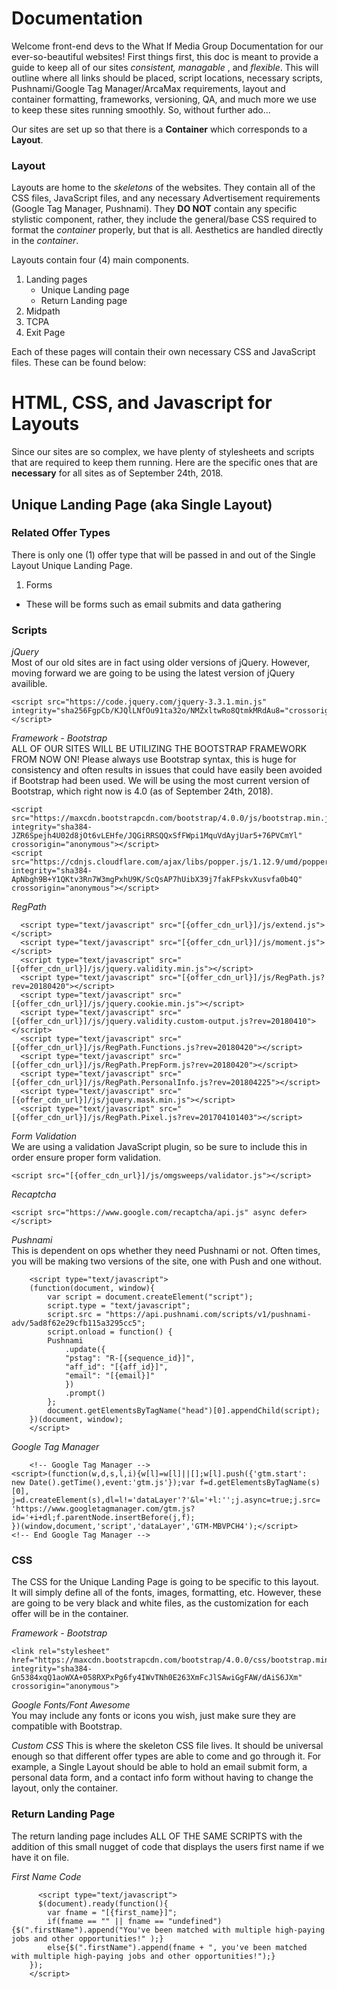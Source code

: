 # Documentation

Welcome front-end devs to the What If Media Group Documentation for our ever-so-beautiful websites! First things first, this doc is meant to provide a guide to keep all of our sites <i>consistent, managable </i>, and <i>flexible</i>. This will outline where all links should be placed, script locations, necessary scripts, Pushnami/Google Tag Manager/ArcaMax requirements, layout and container formatting, frameworks, versioning, QA, and much more we use to keep these sites running smoothly. So, without further ado...  

Our sites are set up so that there is a <b>Container</b> which corresponds to a <b>Layout</b>.

### Layout 
Layouts are home to the *skeletons* of the websites. They contain all of the CSS files, JavaScript files, and any necessary Advertisement requirements (Google Tag Manager, Pushnami). They **DO NOT** contain any specific stylistic component, rather, they include the general/base CSS required to format the *container* properly, but that is all. Aesthetics are handled directly in the *container*. 

Layouts contain four (4) main components.
1. Landing pages
	* Unique Landing page
	* Return Landing page
2. Midpath
3. TCPA
4. Exit Page

Each of these pages will contain their own necessary CSS and JavaScript files. These can be found below:


# HTML, CSS, and Javascript for Layouts

Since our sites are so complex, we have plenty of stylesheets and scripts that are required to keep them running. Here are the specific ones that are <b>necessary</b> for all sites as of September 24th, 2018. 

## Unique Landing Page (aka Single Layout)
### Related Offer Types
There is only one (1) offer type that will be passed in and out of the Single Layout Unique Landing Page. 
1. Forms
* These will be forms such as email submits and data gathering

### Scripts
*jQuery*
<br/>
Most of our old sites are in fact using older versions of jQuery. However, moving forward we are going to be using the latest version of jQuery availible. 

	<script src="https://code.jquery.com/jquery-3.3.1.min.js" integrity="sha256FgpCb/KJQlLNfOu91ta32o/NMZxltwRo8QtmkMRdAu8="crossorigin="anonymous"></script>

*Framework - Bootstrap*
<br/>
ALL OF OUR SITES WILL BE UTILIZING THE BOOTSTRAP FRAMEWORK FROM NOW ON! Please always use Bootstrap syntax, this is huge for consistency and often results in issues that could have easily been avoided if Bootstrap had been used. We will be using the most current version of Bootstrap, which right now is 4.0 (as of September 24th, 2018).

	
	<script src="https://maxcdn.bootstrapcdn.com/bootstrap/4.0.0/js/bootstrap.min.js" integrity="sha384-JZR6Spejh4U02d8jOt6vLEHfe/JQGiRRSQQxSfFWpi1MquVdAyjUar5+76PVCmYl" crossorigin="anonymous"></script>
	<script src="https://cdnjs.cloudflare.com/ajax/libs/popper.js/1.12.9/umd/popper.min.js" integrity="sha384-ApNbgh9B+Y1QKtv3Rn7W3mgPxhU9K/ScQsAP7hUibX39j7fakFPskvXusvfa0b4Q" crossorigin="anonymous"></script>


*RegPath*

	  <script type="text/javascript" src="[{offer_cdn_url}]/js/extend.js"></script>
      <script type="text/javascript" src="[{offer_cdn_url}]/js/moment.js"></script>
      <script type="text/javascript" src="[{offer_cdn_url}]/js/jquery.validity.min.js"></script>
      <script type="text/javascript" src="[{offer_cdn_url}]/js/RegPath.js?rev=20180420"></script>
      <script type="text/javascript" src="[{offer_cdn_url}]/js/jquery.cookie.min.js"></script>
      <script type="text/javascript" src="[{offer_cdn_url}]/js/jquery.validity.custom-output.js?rev=20180410"></script>
      <script type="text/javascript" src="[{offer_cdn_url}]/js/RegPath.Functions.js?rev=20180420"></script>
      <script type="text/javascript" src="[{offer_cdn_url}]/js/RegPath.PrepForm.js?rev=20180420"></script>
      <script type="text/javascript" src="[{offer_cdn_url}]/js/RegPath.PersonalInfo.js?rev=201804225"></script>
      <script type="text/javascript" src="[{offer_cdn_url}]/js/jquery.mask.min.js"></script>
      <script type="text/javascript" src="[{offer_cdn_url}]/js/RegPath.Pixel.js?rev=201704101403"></script> 

*Form Validation*
<br/>
We are using a validation JavaScript plugin, so be sure to include this in order ensure proper form validation. 

	<script src="[{offer_cdn_url}]/js/omgsweeps/validator.js"></script>  

*Recaptcha* 
<br/>
	
	<script src="https://www.google.com/recaptcha/api.js" async defer></script>

*Pushnami* 
<br/>
This is dependent on ops whether they need Pushnami or not. Often times, you will be making two versions of the site, one with Push and one without. 

		<script type="text/javascript">
		(function(document, window){
		    var script = document.createElement("script");
		    script.type = "text/javascript";
		    script.src = "https://api.pushnami.com/scripts/v1/pushnami-adv/5ad8f62e29cfb115a3295cc5";
		    script.onload = function() {
			Pushnami
			    .update({
				"pstag": "R-[{sequence_id}]",
				"aff_id": "[{aff_id}]",
				"email": "[{email}]"
			    })
			    .prompt()
		    };
		    document.getElementsByTagName("head")[0].appendChild(script);
		})(document, window);
		</script>

*Google Tag Manager*
<br/>
      
        <!-- Google Tag Manager -->      
	<script>(function(w,d,s,l,i){w[l]=w[l]||[];w[l].push({'gtm.start':
	new Date().getTime(),event:'gtm.js'});var f=d.getElementsByTagName(s)[0],
	j=d.createElement(s),dl=l!='dataLayer'?'&l='+l:'';j.async=true;j.src=
	'https://www.googletagmanager.com/gtm.js?id='+i+dl;f.parentNode.insertBefore(j,f);
	})(window,document,'script','dataLayer','GTM-MBVPCH4');</script>
	<!-- End Google Tag Manager --> 

### CSS
The CSS for the Unique Landing Page is going to be specific to this layout. It will simply define all of the fonts, images, formatting, etc. However, these are going to be very black and white files, as the customization for each offer will be in the container. 

*Framework - Bootstrap*
<br/>
		
	<link rel="stylesheet" href="https://maxcdn.bootstrapcdn.com/bootstrap/4.0.0/css/bootstrap.min.css" integrity="sha384-Gn5384xqQ1aoWXA+058RXPxPg6fy4IWvTNh0E263XmFcJlSAwiGgFAW/dAiS6JXm" crossorigin="anonymous">

*Google Fonts/Font Awesome*
<br/>
You may include any fonts or icons you wish, just make sure they are compatible with Bootstrap. 

*Custom CSS*
This is where the skeleton CSS file lives. It should be universal enough so that different offer types are able to come and go through it. For example, a Single Layout should be able to hold an email submit form, a personal data form, and a contact info form without having to change the layout, only the container. 

### Return Landing Page 
The return landing page includes ALL OF THE SAME SCRIPTS with the addition of this small nugget of code that displays the users first name if we have it on file. 

*First Name Code*

		  <script type="text/javascript">
		  $(document).ready(function(){
		    var fname = "[{first_name}]";
			if(fname == "" || fname == "undefined"){$(".firstName").append("You've been matched with multiple high-paying jobs and other opportunities!" );}
		    else{$(".firstName").append(fname + ", you've been matched with multiple high-paying jobs and other opportunities!");}
		});
		</script>




